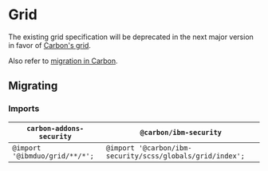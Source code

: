 # Grid

The existing grid specification will be deprecated in the next major version in favor of [Carbon's grid](https://github.com/carbon-design-system/carbon/tree/master/packages/grid#usage).

Also refer to [migration in Carbon](https://github.com/carbon-design-system/carbon/blob/master/docs/migration/10.x-grid.md).

## Migrating

### Imports

| `carbon-addons-security`       | `@carbon/ibm-security`                                    |
| ------------------------------ | --------------------------------------------------------- |
| `@import '@ibmduo/grid/**/*';` | `@import '@carbon/ibm-security/scss/globals/grid/index';` |

